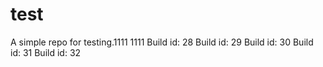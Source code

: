 # test

A simple repo for testing.1111
1111
Build id: 28
Build id: 29
Build id: 30
Build id: 31
Build id: 32
